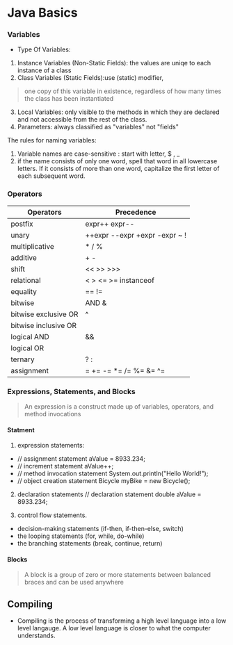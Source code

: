 # Java Basics

### Variables
- Type Of Variables:
1. Instance Variables (Non-Static Fields): the values are uniqe to each instance of a class
2. Class Variables (Static Fields):use (static) modifier, 
> one copy of this variable in existence, regardless of how many times the class has been instantiated
3. Local Variables: only visible to the methods in which they are declared and not accessible from the rest of the class.
4. Parameters: always classified as "variables" not "fields"

The rules for naming variables:
1. Variable names are case-sensitive : start with letter, $ , _ 
2. if the name consists of only one word, spell that word in all lowercase letters. If it consists of more than one word, capitalize the first letter of each subsequent word.


### Operators

| Operators             | Precedence                      |
| -----------           | -------------------------       |
| postfix               | expr++ expr--                   |
| unary                 |  ++expr --expr +expr -expr ~ !  |
| multiplicative        | * / %                           |
| additive              | + -                             |
| shift                 | << >> >>>                       | 
| relational            | < > <= >= instanceof            | 
| equality              | == !=                           |
| bitwise               | AND	&                         |
| bitwise exclusive OR  | ^                               |
| bitwise inclusive OR  | |                               |
| logical AND           | &&                              |
| logical OR            | ||                              |
| ternary               | 	? :                           |
| assignment            |= += -= *= /= %= &= ^= |= <<= >>= >>>=  |


### Expressions, Statements, and Blocks
> An expression is a construct made up of variables, operators, and method invocations

#### Statment 
 
1. expression statements:
- // assignment statement
aValue = 8933.234;
- // increment statement
aValue++;
- // method invocation statement
System.out.println("Hello World!");
- // object creation statement
Bicycle myBike = new Bicycle();


2. declaration statements 
// declaration statement
double aValue = 8933.234; 

3. control flow statements.
- decision-making statements (if-then, if-then-else, switch)
- the looping statements (for, while, do-while)
- the branching statements (break, continue, return)

#### Blocks 
> A block is a group of zero or more statements between balanced braces and can be used anywhere

## Compiling
- Compiling is the process of transforming a high level language into a low level langauge. A low level language is closer to what the computer understands.

